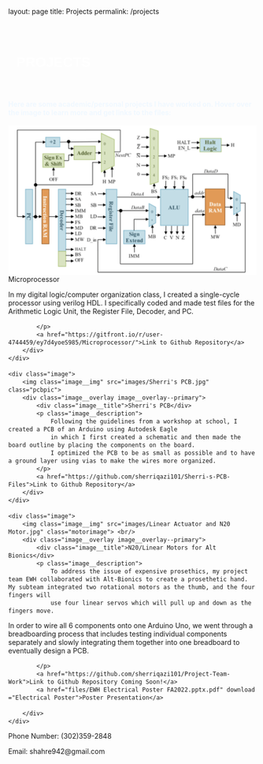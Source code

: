 layout: page
title: Projects
permalink: /projects

<!DOCTYPE html>
<html lang="en">
<head>
    <meta charset="UTF-8">
    <meta http-equiv="X-UA-Compatible" content="IE=edge">
    <meta name="viewport" content="width=device-width, initial-scale=1.0">
    <title>Projects Page</title>
    <link rel="stylesheet" href="https://www.w3schools.com/w3css/4/w3.css">
    <link rel="stylesheet" href="https://fonts.googleapis.com/css?family=Raleway">
    <link rel="stylesheet" href="https://cdnjs.cloudflare.com/ajax/libs/font-awesome/4.7.0/css/font-awesome.min.css">
    <link rel="stylesheet" href="styles.css"/>
    <div class="projectheading">
        <h1 style="font-family: 'Raleway', Arial, sans-serif; color:rgb(255, 255, 255);padding:40px 16px"> PROJECTS </h1>
    </div>
</head>
<div class="section">

</div>
<body class="projects">
    <h4 style="color:aliceblue">Here are some academic/personal projects I have worked on. Hover over the image to learn more and get links to the files:</h4>
    <div class="row">
    <div class="image" style="float:left">
		<img class="image__img" src="images/microprocessor.png" class="microprocessor" style="float:left">
		<div class="image__overlay image__overlay--primary">
			<div class="image__title">Microprocessor</div>
			<p class="image__description">
				In my digital logic/computer organization class, I created a single-cycle processor using verilog HDL. I specifically coded and made test files for 
                the Arithmetic Logic Unit, the Register File, Decoder, and PC. 

			</p>
            <a href="https://gitfront.io/r/user-4744459/ey7d4yoeS985/Microprocessor/">Link to Github Repository</a>
		</div>
	</div>

    <div class="image">
		<img class="image__img" src="images/Sherri's PCB.jpg" class="pcbpic"> 
		<div class="image__overlay image__overlay--primary">
			<div class="image__title">Sherri's PCB</div>
			<p class="image__description">
				Following the guidelines from a workshop at school, I created a PCB of an Arduino using Autodesk Eagle
                in which I first created a schematic and then made the board outline by placing the components on the board.
                I optimized the PCB to be as small as possible and to have a ground layer using vias to make the wires more organized.
			</p>
            <a href="https://github.com/sherriqazi101/Sherri-s-PCB-Files">Link to Github Repository</a>
		</div>
	</div>

    <div class="image">
		<img class="image__img" src="images/Linear Actuator and N20 Motor.jpg" class="motorimage"> <br/>
		<div class="image__overlay image__overlay--primary">
			<div class="image__title">N20/Linear Motors for Alt Bionics</div>
			<p class="image__description">
                To address the issue of expensive prosethics, my project team EWH collaborated with Alt-Bionics to create a prosethetic hand. My subteam integrated two rotational motors as the thumb, and the four fingers will
                use four linear servos which will pull up and down as the fingers move. 
In order to wire all 6 components onto one Arduino Uno, we went through a breadboarding process that includes testing individual components separately and slowly integrating them together into one breadboard to eventually design a PCB.


			</p>
            <a href="https://github.com/sherriqazi101/Project-Team-Work">Link to Github Repository Coming Soon!</a>
            <a href="files/EWH Electrical Poster FA2022.pptx.pdf" download ="Electrical Poster">Poster Presentation</a>

		</div>
	</div>
</div>
    
</body>
<footer id="footerprojects">
    <p>Phone Number: (302)359-2848 </p>
    <p>Email: shahre942@gmail.com</p>
</footer>
</html>
